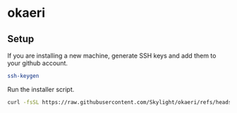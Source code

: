 # okaeri

## Setup

If you are installing a new machine, generate SSH keys and add them to your github account.

```bash
ssh-keygen
```

Run the installer script.

```bash
curl -fsSL https://raw.githubusercontent.com/Skylight/okaeri/refs/heads/main/setup.sh | bash
```